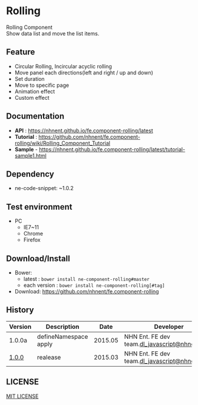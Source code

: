 Rolling
===============
Rolling Component<br>Show data list and move the list items.

## Feature
* Circular Rolling, Incircular acyclic rolling
* Move panel each directions(left and right / up and down)
* Set duration
* Move to specific page
* Animation effect
* Custom effect

## Documentation
* **API** : https://nhnent.github.io/fe.component-rolling/latest
* **Tutorial** : https://github.com/nhnent/fe.component-rolling/wiki/Rolling_Component_Tutorial
* **Sample** - https://nhnent.github.io/fe.component-rolling/latest/tutorial-sample1.html




## Dependency
* ne-code-snippet: ~1.0.2

## Test environment
* PC
	* IE7~11
	* Chrome
	* Firefox


## Download/Install
* Bower:
   * latest : `bower install ne-component-rolling#master`
   * each version : `bower install ne-component-rolling[#tag]`
* Download: https://github.com/nhnent/fe.component-rolling

## History
| Version | Description | Date | Developer |
| ---- | ---- | ---- | ---- |
| 1.0.0a | defineNamespace apply | 2015.05 | NHN Ent. FE dev team.<dl_javascript@nhnent.com> |
| <a href="https://github.nhnent.com/pages/fe/component-rolling/1.0.0">1.0.0</a> | realease | 2015.03 | NHN Ent. FE dev team.<dl_javascript@nhnent.com> |

## LICENSE
[MIT LICENSE](LICENSE)
